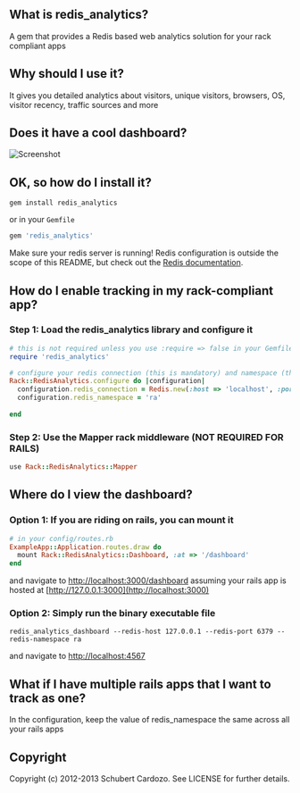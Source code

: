## What is redis_analytics?

A gem that provides a Redis based web analytics solution for your rack compliant apps

## Why should I use it?

It gives you detailed analytics about visitors, unique visitors, browsers, OS, visitor recency, traffic sources and more

## Does it have a cool dashboard?

![Screenshot](https://github.com/saturnine/redis_analytics/raw/master/screenshot.png)

## OK, so how do I install it?

`gem install redis_analytics`

or in your `Gemfile`

```ruby
gem 'redis_analytics'
```

Make sure your redis server is running! Redis configuration is outside the scope of this README, but
check out the [Redis documentation](http://redis.io/documentation).

## How do I enable tracking in my rack-compliant app?

### Step 1: Load the redis_analytics library and configure it

```ruby
# this is not required unless you use :require => false in your Gemfile
require 'redis_analytics'

# configure your redis connection (this is mandatory) and namespace (this is optional)
Rack::RedisAnalytics.configure do |configuration|
  configuration.redis_connection = Redis.new(:host => 'localhost', :port => '6379')
  configuration.redis_namespace = 'ra'
  
end
```
### Step 2: Use the Mapper rack middleware (NOT REQUIRED FOR RAILS)

```ruby
use Rack::RedisAnalytics::Mapper
```

## Where do I view the dashboard?

### Option 1: If you are riding on rails, you can mount it

```ruby
# in your config/routes.rb
ExampleApp::Application.routes.draw do
  mount Rack::RedisAnalytics::Dashboard, :at => '/dashboard'
end
```

and navigate to [http://localhost:3000/dashboard](http://localhost:3000/dashboard) assuming your rails app is hosted at [http://127.0.0.1:3000](http://localhost:3000)

### Option 2: Simply run the binary executable file

`redis_analytics_dashboard --redis-host 127.0.0.1 --redis-port 6379 --redis-namespace ra`

and navigate to [http://localhost:4567](http://localhost:4567)

## What if I have multiple rails apps that I want to track as one?

In the configuration, keep the value of redis_namespace the same across all your rails apps

## Copyright

Copyright (c) 2012-2013 Schubert Cardozo. See LICENSE for further details.

